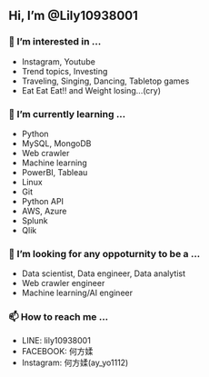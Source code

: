 ## Hi, I’m @Lily10938001

### 👀 I’m interested in ...   
- Instagram, Youtube
- Trend topics, Investing
- Traveling, Singing, Dancing, Tabletop games
- Eat Eat Eat!! and Weight losing...(cry)

### 🌱 I’m currently learning ...   
- Python 
- MySQL, MongoDB
- Web crawler
- Machine learning
- PowerBI, Tableau
- Linux
- Git
- Python API
- AWS, Azure
- Splunk
- Qlik

### 💞️ I’m looking for any oppoturnity to be a ...   
- Data scientist, Data engineer, Data analytist
- Web crawler engineer
- Machine learning/AI engineer

### 📫 How to reach me ...   
- LINE: lily10938001
- FACEBOOK: 何方媃
- Instagram: 何方媃(ay_yo1112)
